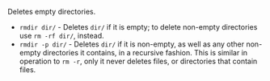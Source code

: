 Deletes empty directories.

* `rmdir dir/` - Deletes `dir/` if it is empty; to delete non-empty
directories use `rm -rf dir/`, instead.
* `rmdir -p dir/` - Deletes `dir/` if it is non-empty, as well as any other
non-empty directories it contains, in a recursive fashion. This is similar in
operation to `rm -r`, only it never deletes files, or directories that contain
files.

